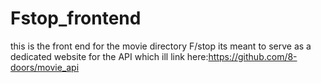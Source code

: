 # Fstop_frontend
 
this is the front end for the movie directory F/stop
its meant to serve as a dedicated website for the API which ill link here:https://github.com/8-doors/movie_api